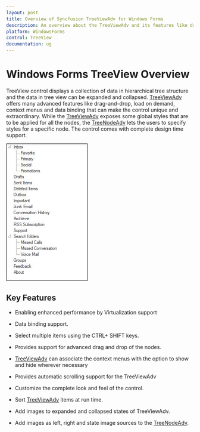 ```yaml
---
layout: post
title: Overview of Syncfusion TreeViewAdv for Windows Forms
description: An overview about the TreeViewAdv and its features like drag-and-drop, load on demand, context menus, data binding and customizable UI
platform: WindowsForms
control: TreeView 
documentation: ug
---
```


# Windows Forms TreeView Overview

TreeView control displays a collection of data in hierarchical tree structure and the data in tree view can be expanded and collapsed. [TreeViewAdv](https://help.syncfusion.com/windowsforms/treeview/overview) offers many advanced features like drag-and-drop, load on demand, context menus and data binding that can make the control unique and extraordinary. While the [TreeViewAdv](https://help.syncfusion.com/windowsforms/treeview/overview) exposes some global styles that are to be applied for all the nodes, the [TreeNodeAdv](https://help.syncfusion.com/cr/cref_files/windowsforms/Syncfusion.Tools.Windows~Syncfusion.Windows.Forms.Tools.TreeNodeAdv.html) lets the users to specify styles for a specific node. The control comes with complete design time support.

![Overview of Syncfusion TreeViewAdv](Overview_images/Overview_img1.jpg)

## Key Features

*	Enabling enhanced performance by Virtualization support

*	Data binding support.

*	Select multiple items using the CTRL+ SHIFT keys.

*	Provides support for advanced drag and drop of the nodes.

*   [TreeViewAdv](https://help.syncfusion.com/cr/cref_files/windowsforms/Syncfusion.Tools.Windows~Syncfusion.Windows.Forms.Tools.TreeViewAdv.html) can associate the context menus with the option to show and hide wherever necessary

*	Provides automatic scrolling support for the TreeViewAdv

*	Customize the complete look and feel of the control.

*	Sort [TreeViewAdv](https://help.syncfusion.com/cr/cref_files/windowsforms/Syncfusion.Tools.Windows~Syncfusion.Windows.Forms.Tools.TreeViewAdv.html) items at run time.

*	Add images to expanded and collapsed states of TreeViewAdv.

*	Add images as left, right and state image sources to the [TreeNodeAdv](https://help.syncfusion.com/cr/cref_files/windowsforms/Syncfusion.Tools.Windows~Syncfusion.Windows.Forms.Tools.TreeNodeAdv.html).